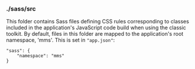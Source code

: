 ### ./sass/src

This folder contains Sass files defining CSS rules corresponding to classes
included in the application's JavaScript code build when using the classic toolkit.
By default, files in this folder are mapped to the application's root namespace, 'mms'.
This is set in `"app.json"`:

    "sass": {
        "namespace": "mms"
    }